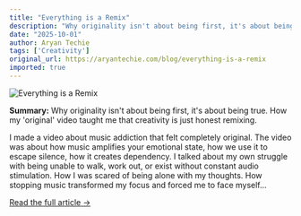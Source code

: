 ```yaml
---
title: "Everything is a Remix"
description: "Why originality isn't about being first, it's about being true. How my 'original' video taught me that creativity is just honest remixing."
date: "2025-10-01"
author: Aryan Techie
tags: ['Creativity']
original_url: https://aryantechie.com/blog/everything-is-a-remix
imported: true
---
```


![Everything is a Remix](https://aryantechie.com/images/covers/10-original.jpg)

**Summary:** Why originality isn't about being first, it's about being true. How my 'original' video taught me that creativity is just honest remixing.

I made a video about music addiction that felt completely original. The video was about how music amplifies your emotional state, how we use it to escape silence, how it creates dependency. I talked about my own struggle with being unable to walk, work out, or exist without constant audio stimulation. How I was scared of being alone with my thoughts. How stopping music transformed my focus and forced me to face myself...

[Read the full article →](https://aryantechie.com/blog/everything-is-a-remix)